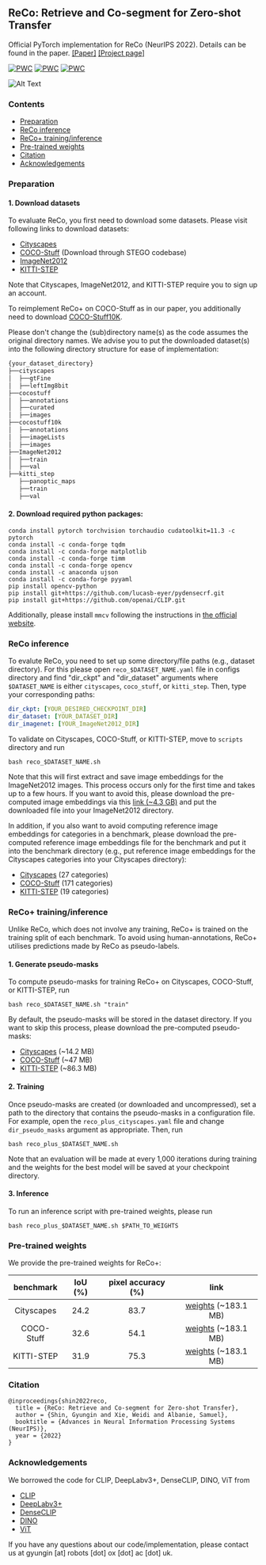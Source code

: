 ## ReCo: Retrieve and Co-segment for Zero-shot Transfer
Official PyTorch implementation for ReCo (NeurIPS 2022). Details can be found in the paper.
[[Paper]](https://openreview.net/pdf?id=8ViFz-5Mnnv) [[Project page]](https://www.robots.ox.ac.uk/~vgg/research/reco)

[![PWC](https://img.shields.io/endpoint.svg?url=https://paperswithcode.com/badge/reco-retrieve-and-co-segment-for-zero-shot-1/unsupervised-semantic-segmentation-with-3)](https://paperswithcode.com/sota/unsupervised-semantic-segmentation-with-3?p=reco-retrieve-and-co-segment-for-zero-shot-1)
[![PWC](https://img.shields.io/endpoint.svg?url=https://paperswithcode.com/badge/reco-retrieve-and-co-segment-for-zero-shot-1/unsupervised-semantic-segmentation-with-1)](https://paperswithcode.com/sota/unsupervised-semantic-segmentation-with-1?p=reco-retrieve-and-co-segment-for-zero-shot-1)
[![PWC](https://img.shields.io/endpoint.svg?url=https://paperswithcode.com/badge/reco-retrieve-and-co-segment-for-zero-shot-1/unsupervised-semantic-segmentation-with-2)](https://paperswithcode.com/sota/unsupervised-semantic-segmentation-with-2?p=reco-retrieve-and-co-segment-for-zero-shot-1)


![Alt Text](project_page/resources/reco_no_loop.gif)

### Contents
* [Preparation](#preparation)
* [ReCo inference](#reco-inference)
* [ReCo+ training/inference](#reco+-training/inference)
* [Pre-trained weights](#pre-trained-weights)
* [Citation](#citation)
* [Acknowledgements](#acknowledgements)

[comment]: <> (### Demo)

[comment]: <> (To be updated.)

[comment]: <> (Please visit [LINK] for the ReCo demo.)

### Preparation
#### 1. Download datasets
To evaluate ReCo, you first need to download some datasets.
Please visit following links to download datasets:
* [Cityscapes](https://www.cityscapes-dataset.com/login)
* [COCO-Stuff](https://github.com/mhamilton723/STEGO#install) (Download through STEGO codebase)
* [ImageNet2012](https://image-net.org/download.php)
* [KITTI-STEP](http://www.cvlibs.net/datasets/kitti/eval_step.php)

Note that Cityscapes, ImageNet2012, and KITTI-STEP require you to sign up an account.

To reimplement ReCo+ on COCO-Stuff as in our paper, you additionally need to download [COCO-Stuff10K](https://github.com/nightrome/cocostuff10k).

Please don't change the (sub)directory name(s) as the code assumes the original directory names.
We advise you to put the downloaded dataset(s) into the following directory structure for ease of implementation:
```bash
{your_dataset_directory}
├──cityscapes
│  ├──gtFine
│  ├──leftImg8bit
├──cocostuff
│  ├──annotations
│  ├──curated
│  ├──images
├──cocostuff10k
│  ├──annotations
│  ├──imageLists
│  ├──images
├──ImageNet2012
│  ├──train
│  ├──val
├──kitti_step
   ├──panoptic_maps
   ├──train
   ├──val
```

#### 2. Download required python packages:
```
conda install pytorch torchvision torchaudio cudatoolkit=11.3 -c pytorch
conda install -c conda-forge tqdm
conda install -c conda-forge matplotlib
conda install -c conda-forge timm
conda install -c conda-forge opencv
conda install -c anaconda ujson
conda install -c conda-forge pyyaml
pip install opencv-python
pip install git+https://github.com/lucasb-eyer/pydensecrf.git
pip install git+https://github.com/openai/CLIP.git
```

Additionally, please install `mmcv` following the instructions in [the official website](https://mmcv.readthedocs.io/en/latest/get_started/installation.html).

### ReCo inference
To evalute ReCo, you need to set up some directory/file paths (e.g., dataset directory). For this please
open `reco_$DATASET_NAME.yaml` file in configs directory and find "dir_ckpt" and "dir_dataset" arguments where `$DATASET_NAME` is either `cityscapes`, `coco_stuff`, or `kitti_step`.
Then, type your corresponding paths:

```yaml
dir_ckpt: [YOUR_DESIRED_CHECKPOINT_DIR]
dir_dataset: [YOUR_DATASET_DIR]
dir_imagenet: [YOUR_ImageNet2012_DIR]
```

To validate on Cityscapes, COCO-Stuff, or KITTI-STEP, move to `scripts` directory and run
```shell
bash reco_$DATASET_NAME.sh
```
Note that this will first extract and save image embeddings for the ImageNet2012 images.
This process occurs only for the first time and takes up to a few hours.
If you want to avoid this, please download the pre-computed image embeddings via this [link (~4.3 GB)](https://www.robots.ox.ac.uk/~vgg/research/reco/shared_files/filename_to_ViT_L_14_336px_train_img_embedding.pkl) and put the downloaded file into your ImageNet2012 directory.

In addition, if you also want to avoid computing reference image embeddings for categories in a benchmark, please download the pre-computed reference image embeddings file for the benchmark and put it into the benchmark directory (e.g., put reference image embeddings for the Cityscapes categories into your Cityscapes directory):
* [Cityscapes](https://www.robots.ox.ac.uk/~vgg/research/reco/shared_files/cityscapes/deit_s_16_sin_in_train_ce_ta_cat_to_img_feature_k50.pkl) (27 categories)
* [COCO-Stuff](https://www.robots.ox.ac.uk/~vgg/research/reco/shared_files/coco_stuff/deit_s_16_sin_in_train_ce_ta_cat_to_img_feature_k50.pkl) (171 categories)
* [KITTI-STEP](https://www.robots.ox.ac.uk/~vgg/research/reco/shared_files/kitti_step/deit_s_16_sin_in_train_ce_ta_cat_to_img_feature_k50.pkl) (19 categories)

### ReCo+ training/inference
Unlike ReCo, which does not involve any training, ReCo+ is trained on the training split of each benchmark.
To avoid using human-annotations, ReCo+ utilises predictions made by ReCo as pseudo-labels.

#### 1. Generate pseudo-masks
To compute pseudo-masks for training ReCo+ on Cityscapes, COCO-Stuff, or KITTI-STEP, run
```shell
bash reco_$DATASET_NAME.sh "train"
```

By default, the pseudo-masks will be stored in the dataset directory.
If you want to skip this process, please download the pre-computed pseudo-masks:
* [Cityscapes](https://www.robots.ox.ac.uk/~vgg/research/reco/shared_files/cityscapes/reco_cityscapes_pseudo_masks.tar) (~14.2 MB)
* [COCO-Stuff](https://www.robots.ox.ac.uk/~vgg/research/reco/shared_files/coco_stuff/reco_coco_stuff_pseudo_masks.tar) (~47 MB)
* [KITTI-STEP](https://www.robots.ox.ac.uk/~vgg/research/reco/shared_files/kitti_step/reco_kitti_step_pseudo_masks.tar) (~86.3 MB)

#### 2. Training
Once pseudo-masks are created (or downloaded and uncompressed), set a path to the directory that contains the pseudo-masks in a configuration file.
For example, open the `reco_plus_cityscapes.yaml` file and change `dir_pseudo_masks` argument as appropriate.
Then, run
```shell
bash reco_plus_$DATASET_NAME.sh
```

Note that an evaluation will be made at every 1,000 iterations during training and the weights for the best model will be saved at your checkpoint directory.

#### 3. Inference
To run an inference script with pre-trained weights, please run
```shell
bash reco_plus_$DATASET_NAME.sh $PATH_TO_WEIGHTS
```

### Pre-trained weights
We provide the pre-trained weights for ReCo+:

benchmark|IoU (%)|pixel accuracy (%)|link|
:---:|:---:|:---:|:---:|
Cityscapes| 24.2 | 83.7 |[weights](https://www.robots.ox.ac.uk/~vgg/research/reco/shared_files/cityscapes/reco_plus_dlp_rn101_cityscapes.pt) (~183.1 MB)
COCO-Stuff| 32.6 | 54.1 |[weights](https://www.robots.ox.ac.uk/~vgg/research/reco/shared_files/coco_stuff/reco_plus_dlp_rn101_coco_stuff.pt) (~183.1 MB)
KITTI-STEP| 31.9 | 75.3 |[weights](https://www.robots.ox.ac.uk/~vgg/research/reco/shared_files/kitti_step/reco_plus_dlp_rn101_kitti_step.pt) (~183.1 MB)

### Citation
```
@inproceedings{shin2022reco,
  title = {ReCo: Retrieve and Co-segment for Zero-shot Transfer},
  author = {Shin, Gyungin and Xie, Weidi and Albanie, Samuel},
  booktitle = {Advances in Neural Information Processing Systems (NeurIPS)},
  year = {2022}
}
```

### Acknowledgements
We borrowed the code for CLIP, DeepLabv3+, DenseCLIP, DINO, ViT from
* [CLIP](https://github.com/rwightman/pytorch-image-models)
* [DeepLabv3+](https://github.com/VainF/DeepLabV3Plus-Pytorch)
* [DenseCLIP](https://github.com/chongzhou96/DenseCLIP)
* [DINO](https://github.com/facebookresearch/dino)
* [ViT](https://github.com/rwightman/pytorch-image-models)

If you have any questions about our code/implementation, please contact us at gyungin [at] robots [dot] ox [dot] ac [dot] uk.
